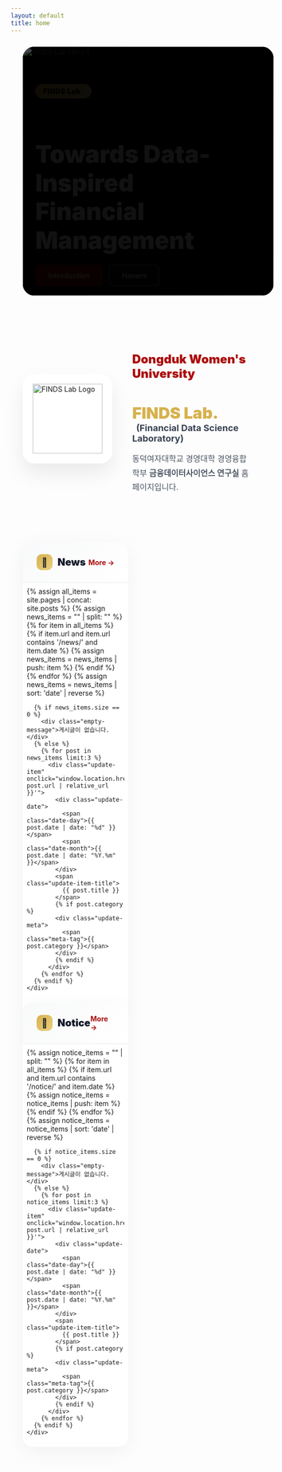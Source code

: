 ```yaml
---
layout: default
title: home
---
```


<style>
  :root {
    --gold: rgb(214, 177, 77);
    --gold-light: rgb(234, 207, 127);
    --red: rgb(172, 14, 14);
    --red-dark: rgb(127, 10, 10);
  }

  /* Hero Carousel - Fixed Heights */
  .hero-section {
    position: relative;
    width: 100%;
    max-width: 1200px;
    height: 500px;
    margin: 1.5rem auto;
    padding: 0 24px;
  }

  .carousel-container {
    width: 100%;
    height: 100%;
    overflow: hidden;
    background: #000;
    border-radius: 1.5rem;
    position: relative;
  }

  /* Fixed heights for all breakpoints */
  @media (max-width: 768px) {
    .hero-section {
      height: 400px;  /* Fixed height */
      padding: 0 16px;
      margin: 1rem auto;
    }
    .carousel-container { 
      border-radius: 1rem; 
      height: 100%;  /* Ensure container fills section */
    }
  }

  @media (max-width: 540px) {
    .hero-section {
      height: 360px;  /* Fixed height for mobile */
      padding: 0 12px;
    }
  }

  @media (max-width: 480px) {
    .hero-section {
      height: 340px;  /* Fixed height for small mobile */
      padding: 0 12px;
    }
  }

  @media (max-width: 380px) {
    .hero-section {
      height: 320px;  /* Fixed height for very small mobile */
    }
  }

  .carousel-track {
    display: flex;
    transition: transform 0.6s cubic-bezier(0.4, 0, 0.2, 1);
    height: 100%;
    will-change: transform;
  }

  .carousel-slide {
    min-width: 100%;
    width: 100%;
    height: 100%;
    position: relative;
    flex: 0 0 100%;
    flex-shrink: 0;
    background: #000;
    overflow: hidden;
  }

  .carousel-slide img {
    width: 100%;
    height: 100%;
    object-fit: cover;
    display: block;
  }

  .carousel-overlay {
    position: absolute;
    inset: 0;
    background: linear-gradient(135deg, rgba(0,0,0,0.7) 0%, rgba(0,0,0,0.3) 100%);
    display: flex;
    align-items: center;
    padding: 0 5%;
    height: 100%;  /* Ensure overlay fills slide */
    overflow: hidden;  /* Prevent content overflow */
  }

  @media (max-width: 768px) {
    .carousel-overlay { 
      padding: 0 20px; 
      align-items: center;  /* Keep centered vertically */
    }
  }

  .carousel-content {
    max-width: 600px;
    color: white;
    animation: fadeInUp 0.8s ease-out;
    /* Prevent content from making slide taller */
    max-height: 90%;
    overflow: hidden;
  }

  @keyframes fadeInUp {
    from { opacity: 0; transform: translateY(30px); }
    to   { opacity: 1; transform: translateY(0); }
  }

  .tag-badge {
    display: inline-block;
    background: linear-gradient(135deg, var(--gold) 0%, var(--gold-light) 100%);
    color: #000;
    padding: 6px 16px;
    border-radius: 999px;
    font-weight: 900;
    font-size: 14px;
    letter-spacing: 0.5px;
    margin-bottom: 16px;
  }

  @media (max-width: 480px) {
    .tag-badge {
      font-size: 12px;
      padding: 4px 12px;
      margin-bottom: 12px;
    }
  }

  .hero-title {
    font-size: clamp(24px, 5vw, 48px);
    font-weight: 900;
    line-height: 1.2;
    margin-bottom: 20px;
  }

  @media (max-width: 540px) {
    .hero-title {
      font-size: 26px;
      margin-bottom: 18px;
      line-height: 1.25;
    }
  }

  @media (max-width: 480px) {
    .hero-title {
      font-size: 24px;
      margin-bottom: 16px;
      line-height: 1.3;
    }
  }

  @media (max-width: 380px) {
    .hero-title {
      font-size: 22px;
      margin-bottom: 14px;
    }
  }

  .hero-buttons {
    display: flex;
    gap: 12px;
    flex-wrap: wrap;
  }

  /* Buttons */
  .btn-hero {
    padding: 12px 24px;
    border-radius: 8px;
    font-weight: 700;
    font-size: 14px;
    line-height: 1.1;
    text-decoration: none;
    transition: all 0.3s;
    display: inline-block;
    white-space: nowrap;
  }

  /* Mobile: Vertical stack with equal width */
  @media (max-width: 540px) {
    .hero-buttons {
      display: flex;
      flex-direction: column;
      align-items: stretch;
      gap: 10px;
      width: 90%;
      max-width: 320px;
      margin: 0;
    }
    .btn-hero {
      width: 100%;
      font-size: 13px;
      padding: 12px 20px;
      text-align: center;
    }
  }

  @media (max-width: 480px) {
    .hero-buttons {
      gap: 8px;
      width: 88%;
    }
    .btn-hero {
      font-size: 12.5px;
      padding: 11px 18px;
    }
  }

  @media (max-width: 380px) {
    .btn-hero {
      font-size: 12px;
      padding: 10px 16px;
    }
  }

  .btn-hero.primary {
    background: linear-gradient(135deg, var(--red) 0%, var(--red-dark) 100%);
    color: white;
    border: 2px solid transparent;
  }
  .btn-hero.primary:hover { 
    transform: translateY(-2px); 
    box-shadow: 0 10px 25px rgba(172, 14, 14, 0.3); 
  }

  .btn-hero.secondary {
    background: rgba(255, 255, 255, 0.1);
    color: white;
    border: 2px solid rgba(255, 255, 255, 0.3);
    backdrop-filter: blur(10px);
  }
  .btn-hero.secondary:hover { 
    background: rgba(255, 255, 255, 0.2); 
    border-color: rgba(255, 255, 255, 0.5); 
  }

  @media (hover: none) {
    .btn-hero.primary:active { 
      transform: translateY(-2px); 
      box-shadow: 0 10px 25px rgba(172, 14, 14, 0.3); 
    }
    .btn-hero.secondary:active { 
      background: rgba(255, 255, 255, 0.2); 
      border-color: rgba(255, 255, 255, 0.5); 
    }
  }

  /* Carousel Dots */
  .carousel-dots {
    position: absolute;
    bottom: 24px;
    left: 50%;
    transform: translateX(-50%);
    display: flex;
    gap: 8px;
    z-index: 10;
    padding: 8px;
  }
  
  @media (max-width: 480px) { 
    .carousel-dots { 
      bottom: 16px; 
    } 
  }

  .dot {
    width: 8px; 
    height: 8px; 
    border-radius: 50%;
    background: rgba(255, 255, 255, 0.4);
    border: none; 
    cursor: pointer; 
    transition: all 0.3s; 
    padding: 0; 
    position: relative;
  }
  
  .dot::before { 
    content: ''; 
    position: absolute; 
    top: -8px; 
    left: -8px; 
    right: -8px; 
    bottom: -8px; 
  }
  
  .dot.active { 
    width: 24px; 
    border-radius: 4px; 
    background: var(--gold); 
  }

  /* Introduction Section */
  .intro-section {
    max-width: 1200px;
    margin: 80px auto;
    padding: 0 24px;
    display: grid;
    grid-template-columns: 180px 1fr;
    gap: 40px;
    align-items: center;
  }

  @media (max-width: 768px) {
    .intro-section {
      grid-template-columns: 1fr;
      margin: 60px auto;
      text-align: center;
      padding: 0 20px;
      gap: 30px;
    }
  }

  @media (max-width: 480px) {
    .intro-section {
      margin: 40px auto;
      padding: 0 16px;
      gap: 24px;
    }
  }

  .logo-box {
    width: 180px; 
    height: 180px; 
    background: white; 
    border-radius: 24px;
    display: flex; 
    align-items: center; 
    justify-content: center;
    box-shadow: 0 20px 40px rgba(0,0,0,0.08); 
    position: relative; 
    overflow: hidden;
  }
  
  @media (max-width: 768px) { 
    .logo-box { 
      margin: 0 auto; 
    } 
  }
  
  @media (max-width: 480px) { 
    .logo-box { 
      width: 150px; 
      height: 150px; 
      border-radius: 20px; 
    } 
  }

  .logo-box::before {
    content: ''; 
    position: absolute; 
    inset: 0;
    background: linear-gradient(135deg, rgba(214,177,77,0.1) 0%, rgba(172,14,14,0.1) 100%);
    opacity: 0; 
    transition: opacity 0.3s;
  }
  
  .logo-box:hover::before { 
    opacity: 1; 
  }

  .logo-box img { 
    width: 140px; 
    height: 140px; 
    object-fit: contain; 
    position: relative; 
    z-index: 1; 
  }
  
  @media (max-width: 480px) { 
    .logo-box img { 
      width: 110px; 
      height: 110px; 
    } 
  }

  .intro-content h2 { 
    color: var(--red); 
    font-size: 24px; 
    font-weight: 900; 
    margin-bottom: 8px; 
  }
  
  @media (max-width: 480px) { 
    .intro-content h2 { 
      font-size: 20px; 
    } 
  }

  .intro-content h3 { 
    font-size: 32px; 
    margin-bottom: 4px; 
  }
  
  @media (max-width: 480px) { 
    .intro-content h3 { 
      font-size: 24px; 
    } 
  }

  .intro-content .lab-name { 
    color: var(--gold); 
    font-weight: 900; 
  }

  .intro-content .lab-full { 
    font-size: 18px; 
    color: #374151; 
    margin-left: 8px; 
  }
  
  @media (max-width: 768px) { 
    .intro-content .lab-full { 
      display: block; 
      margin-left: 0; 
      margin-top: 8px; 
    } 
  }
  
  @media (max-width: 480px) { 
    .intro-content .lab-full { 
      font-size: 15px; 
    } 
  }

  .intro-content .description { 
    margin-top: 16px; 
    font-size: 16px; 
    line-height: 1.8; 
    color: #4b5563; 
  }
  
  @media (max-width: 480px) { 
    .intro-content .description { 
      font-size: 14px; 
      line-height: 1.7; 
    } 
  }

  /* News & Notice Section */
  .updates-section {
    max-width: 1200px;
    margin: 0 auto 80px;
    padding: 0 24px;
    display: grid;
    grid-template-columns: repeat(2, 1fr);
    gap: 32px;
  }

  @media (max-width: 768px) {
    .updates-section {
      grid-template-columns: 1fr;
      gap: 24px;
      margin-bottom: 60px;
      padding: 0 20px;
    }
  }

  @media (max-width: 480px) {
    .updates-section {
      padding: 0 16px;
      gap: 20px;
      margin-bottom: 40px;
    }
  }

  .update-card {
    background: white;
    border-radius: 20px;
    overflow: hidden;
    box-shadow: 0 10px 40px rgba(0,0,0,0.05);
    transition: all 0.3s;
  }
  
  @media (max-width: 480px) { 
    .update-card { 
      border-radius: 16px; 
    } 
  }

  .update-card:hover { 
    transform: translateY(-5px); 
    box-shadow: 0 20px 60px rgba(0,0,0,0.1); 
  }
  
  @media (hover: none) { 
    .update-card:hover { 
      transform: none; 
    } 
  }

  .update-header {
    padding: 24px 28px;
    background: linear-gradient(135deg, #f8f9fa 0%, #ffffff 100%);
    border-bottom: 2px solid #f3f4f6;
    display: flex; 
    justify-content: space-between; 
    align-items: center;
  }
  
  @media (max-width: 480px) { 
    .update-header { 
      padding: 18px 20px; 
    } 
  }

  .update-title {
    font-size: 20px; 
    font-weight: 900; 
    color: #111827;
    display: flex; 
    align-items: center; 
    gap: 10px;
  }
  
  @media (max-width: 480px) { 
    .update-title { 
      font-size: 18px; 
    } 
  }

  .update-icon {
    width: 32px; 
    height: 32px;
    background: linear-gradient(135deg, var(--gold) 0%, var(--gold-light) 100%);
    border-radius: 10px; 
    display: flex; 
    align-items: center; 
    justify-content: center; 
    font-size: 18px;
  }
  
  @media (max-width: 480px) { 
    .update-icon { 
      width: 28px; 
      height: 28px; 
      font-size: 16px; 
    } 
  }

  .update-more {
    color: var(--red); 
    font-weight: 700; 
    font-size: 14px; 
    text-decoration: none;
    display: flex; 
    align-items: center; 
    gap: 4px; 
    transition: gap 0.2s;
    padding: 4px 8px; 
    margin: -4px -8px;
  }
  
  .update-more:hover { 
    gap: 8px; 
  }

  .update-list { 
    padding: 8px; 
  }
  
  @media (max-width: 480px) { 
    .update-list { 
      padding: 4px; 
    } 
  }

  .update-item {
    padding: 20px; 
    border-radius: 12px; 
    transition: all 0.2s; 
    cursor: pointer; 
    position: relative; 
    overflow: hidden;
    -webkit-tap-highlight-color: transparent;
  }
  
  @media (max-width: 480px) { 
    .update-item { 
      padding: 16px; 
      border-radius: 10px; 
    } 
  }

  .update-item::before {
    content: ''; 
    position: absolute; 
    left: 0; 
    top: 50%; 
    transform: translateY(-50%);
    width: 4px; 
    height: 0; 
    background: var(--gold); 
    transition: height 0.3s;
  }
  
  .update-item:hover { 
    background: #fef9f3; 
  }
  
  .update-item:hover::before { 
    height: 60%; 
  }
  
  @media (hover: none) { 
    .update-item:active { 
      background: #fef9f3; 
    } 
  }

  .update-date { 
    display: flex; 
    align-items: baseline; 
    gap: 6px; 
    margin-bottom: 8px; 
  }

  .date-day { 
    font-size: 24px; 
    font-weight: 900; 
    color: var(--red); 
  }
  
  @media (max-width: 480px) { 
    .date-day { 
      font-size: 20px; 
    } 
  }

  .date-month { 
    font-size: 12px; 
    font-weight: 700; 
    color: #9ca3af; 
  }

  .update-item-title {
    font-size: 15px; 
    font-weight: 800; 
    color: #1f2937; 
    line-height: 1.5; 
    display: block; 
    cursor: pointer;
    overflow: hidden; 
    display: -webkit-box; 
    -webkit-line-clamp: 2; 
    -webkit-box-orient: vertical;
  }
  
  @media (max-width: 480px) { 
    .update-item-title { 
      font-size: 14px; 
      line-height: 1.4; 
    } 
  }

  .update-meta { 
    margin-top: 6px; 
    font-size: 12px; 
    color: #9ca3af; 
    display: flex; 
    align-items: center; 
    gap: 12px; 
  }

  .meta-tag {
    display: inline-flex; 
    align-items: center; 
    gap: 4px; 
    padding: 2px 8px;
    background: rgba(214,177,77,0.1); 
    border-radius: 999px; 
    font-weight: 600;
  }
  
  @media (max-width: 480px) { 
    .meta-tag { 
      font-size: 11px; 
      padding: 2px 6px; 
    } 
  }

  .empty-message { 
    padding: 40px; 
    text-align: center; 
    color: #9ca3af; 
    font-size: 14px; 
  }
  
  @media (max-width: 480px) { 
    .empty-message { 
      padding: 30px 20px; 
      font-size: 13px; 
    } 
  }

  @media (prefers-reduced-motion: reduce) {
    * { 
      animation-duration: 0.01ms !important; 
      animation-iteration-count: 1 !important; 
      transition-duration: 0.01ms !important; 
    }
  }
</style>

<!-- Hero Section -->
<section class="hero-section">
  <div class="carousel-container">
    <div class="carousel-wrapper" style="position:relative;width:100%;height:100%;overflow:hidden;">
      <div class="carousel-track" id="carouselTrack">
        <!-- Slide 1 -->
        <div class="carousel-slide">
          <img src="{{ '/assets/img/hero/slide-1.jpg' | relative_url }}" alt="FINDS Lab Hero 1" loading="eager">
          <div class="carousel-overlay">
            <div class="carousel-content">
              <span class="tag-badge">FINDS Lab.</span>
              <h1 class="hero-title">Towards Data-Inspired<br>Financial Management</h1>
              <div class="hero-buttons">
                <a href="{{ '/about-introduction.html' | relative_url }}" class="btn-hero primary">Introduction</a>
                <a href="{{ '/about-honors.html' | relative_url }}" class="btn-hero secondary">Honors</a>
              </div>
            </div>
          </div>
        </div>
        
        <!-- Slide 2 -->
        <div class="carousel-slide">
          <img src="{{ '/assets/img/hero/slide-2.jpg' | relative_url }}" alt="FINDS Lab Hero 2" loading="lazy">
          <div class="carousel-overlay">
            <div class="carousel-content">
              <span class="tag-badge">FINDS Lab.</span>
              <h1 class="hero-title">Accomplishments</h1>
              <div class="hero-buttons">
                <a href="{{ '/publications.html' | relative_url }}" class="btn-hero primary">Publications</a>
                <a href="{{ '/projects.html' | relative_url }}" class="btn-hero secondary">Projects</a>
              </div>
            </div>
          </div>
        </div>
        
        <!-- Slide 3 -->
        <div class="carousel-slide">
          <img src="{{ '/assets/img/hero/slide-3.jpg' | relative_url }}" alt="FINDS Lab Hero 3" loading="lazy">
          <div class="carousel-overlay">
            <div class="carousel-content">
              <span class="tag-badge">FINDS Lab.</span>
              <h1 class="hero-title">Updates</h1>
              <div class="hero-buttons">
                <a href="{{ '/archives-notice.html' | relative_url }}" class="btn-hero primary">Notice</a>
                <a href="{{ '/archives-news.html' | relative_url }}" class="btn-hero secondary">News</a>
              </div>
            </div>
          </div>
        </div>
      </div>
    </div>

    <div class="carousel-dots">
      <button class="dot active" data-dot="0" aria-label="Slide 1"></button>
      <button class="dot" data-dot="1" aria-label="Slide 2"></button>
      <button class="dot" data-dot="2" aria-label="Slide 3"></button>
    </div>
  </div>
</section>

<!-- Introduction Section -->
<section class="intro-section">
  <div class="logo-container">
    <div class="logo-box">
      <img src="{{ '/assets/img/brand/logo-finds.png' | relative_url }}" alt="FINDS Lab Logo">
    </div>
  </div>
  
  <div class="intro-content">
    <h2>Dongduk Women's University</h2>
    <h3>
      <span class="lab-name">FINDS Lab.</span>
      <span class="lab-full">
        (<b>Fin</b>ancial <b>D</b>ata <b>S</b>cience <b>Laboratory</b>)
      </span>
    </h3>
    <p class="description">
      동덕여자대학교 경영대학 경영융합학부 <b>금융데이터사이언스 연구실</b> 홈페이지입니다.
    </p>
  </div>
</section>

<!-- News & Notice Section -->
<section class="updates-section">
  <!-- News Card -->
  <div class="update-card">
    <div class="update-header">
      <div class="update-title">
        <div class="update-icon">📰</div>
        <span>News</span>
      </div>
      <a href="{{ '/archives-news.html' | relative_url }}" class="update-more">More →</a>
    </div>
    <div class="update-list">
      {% assign all_items = site.pages | concat: site.posts %}
      {% assign news_items = "" | split: "" %}
      {% for item in all_items %}
        {% if item.url and item.url contains '/news/' and item.date %}
          {% assign news_items = news_items | push: item %}
        {% endif %}
      {% endfor %}
      {% assign news_items = news_items | sort: 'date' | reverse %}
      
      {% if news_items.size == 0 %}
        <div class="empty-message">게시글이 없습니다.</div>
      {% else %}
        {% for post in news_items limit:3 %}
          <div class="update-item" onclick="window.location.href='{{ post.url | relative_url }}'">
            <div class="update-date">
              <span class="date-day">{{ post.date | date: "%d" }}</span>
              <span class="date-month">{{ post.date | date: "%Y.%m" }}</span>
            </div>
            <span class="update-item-title">
              {{ post.title }}
            </span>
            {% if post.category %}
            <div class="update-meta">
              <span class="meta-tag">{{ post.category }}</span>
            </div>
            {% endif %}
          </div>
        {% endfor %}
      {% endif %}
    </div>
  </div>
  
  <!-- Notice Card -->
  <div class="update-card">
    <div class="update-header">
      <div class="update-title">
        <div class="update-icon">📌</div>
        <span>Notice</span>
      </div>
      <a href="{{ '/archives-notice.html' | relative_url }}" class="update-more">More →</a>
    </div>
    <div class="update-list">
      {% assign notice_items = "" | split: "" %}
      {% for item in all_items %}
        {% if item.url and item.url contains '/notice/' and item.date %}
          {% assign notice_items = notice_items | push: item %}
        {% endif %}
      {% endfor %}
      {% assign notice_items = notice_items | sort: 'date' | reverse %}
      
      {% if notice_items.size == 0 %}
        <div class="empty-message">게시글이 없습니다.</div>
      {% else %}
        {% for post in notice_items limit:3 %}
          <div class="update-item" onclick="window.location.href='{{ post.url | relative_url }}'">
            <div class="update-date">
              <span class="date-day">{{ post.date | date: "%d" }}</span>
              <span class="date-month">{{ post.date | date: "%Y.%m" }}</span>
            </div>
            <span class="update-item-title">
              {{ post.title }}
            </span>
            {% if post.category %}
            <div class="update-meta">
              <span class="meta-tag">{{ post.category }}</span>
            </div>
            {% endif %}
          </div>
        {% endfor %}
      {% endif %}
    </div>
  </div>
</section>

<script>
  // Carousel functionality
  (function() {
    const track = document.getElementById('carouselTrack');
    const dots = document.querySelectorAll('.dot');
    const slides = document.querySelectorAll('.carousel-slide');
    let currentIndex = 0;
    let interval;
    let isTransitioning = false;
    let touchStartX = 0;
    let touchEndX = 0;

    // Ensure all slides have consistent dimensions
    function setSlideWidths() {
      const containerWidth = track.parentElement.offsetWidth;
      const containerHeight = track.parentElement.offsetHeight;
      
      slides.forEach(slide => {
        slide.style.width = containerWidth + 'px';
        slide.style.minWidth = containerWidth + 'px';
        slide.style.maxWidth = containerWidth + 'px';
        slide.style.height = containerHeight + 'px';
        slide.style.minHeight = containerHeight + 'px';
        slide.style.maxHeight = containerHeight + 'px';
      });
    }

    function preloadImages() {
      const images = document.querySelectorAll('.carousel-slide img');
      images.forEach((img) => {
        if (img.complete) return;
        const tempImg = new Image();
        tempImg.src = img.src;
      });
    }

    function goToSlide(index) {
      if (isTransitioning) return;
      isTransitioning = true;

      currentIndex = index;
      track.style.transform = `translateX(${-(index * 100)}%)`;

      dots.forEach((dot, i) => dot.classList.toggle('active', i === index));

      setTimeout(() => { isTransitioning = false; }, 600);
    }

    function nextSlide() {
      if (isTransitioning) return;
      goToSlide((currentIndex + 1) % slides.length);
    }
    
    function prevSlide() {
      if (isTransitioning) return;
      goToSlide((currentIndex - 1 + slides.length) % slides.length);
    }

    function startAutoplay() { 
      stopAutoplay(); 
      interval = setInterval(nextSlide, 5000); 
    }
    
    function stopAutoplay() { 
      if (interval) { 
        clearInterval(interval); 
        interval = null; 
      } 
    }

    function handleTouchStart(e) { 
      touchStartX = e.changedTouches[0].screenX; 
    }
    
    function handleTouchEnd(e) { 
      touchEndX = e.changedTouches[0].screenX; 
      handleSwipe(); 
    }
    
    function handleSwipe() {
      const swipeThreshold = 50;
      const diff = touchStartX - touchEndX;
      if (Math.abs(diff) > swipeThreshold) {
        stopAutoplay();
        if (diff > 0) nextSlide(); else prevSlide();
        startAutoplay();
      }
    }

    // Initialize
    setSlideWidths();
    preloadImages();

    // Handle resize
    let resizeTimeout;
    window.addEventListener('resize', () => {
      clearTimeout(resizeTimeout);
      resizeTimeout = setTimeout(() => {
        setSlideWidths();
        goToSlide(currentIndex);
      }, 200);
    });

    // Dot navigation
    dots.forEach((dot, index) => {
      dot.addEventListener('click', () => {
        stopAutoplay();
        goToSlide(index);
        startAutoplay();
      });
    });

    // Touch events
    track.addEventListener('touchstart', handleTouchStart, { passive: true });
    track.addEventListener('touchend', handleTouchEnd, { passive: true });

    // Initialize on load
    window.addEventListener('load', () => {
      setSlideWidths();
      goToSlide(0);
      startAutoplay();
    });

    // Pause when tab is not visible
    document.addEventListener('visibilitychange', () => {
      if (document.hidden) stopAutoplay(); else startAutoplay();
    });

    // Pause on hover (desktop only)
    if (window.matchMedia('(hover: hover)').matches) {
      track.addEventListener('mouseenter', stopAutoplay);
      track.addEventListener('mouseleave', startAutoplay);
    }
  })();
</script>
